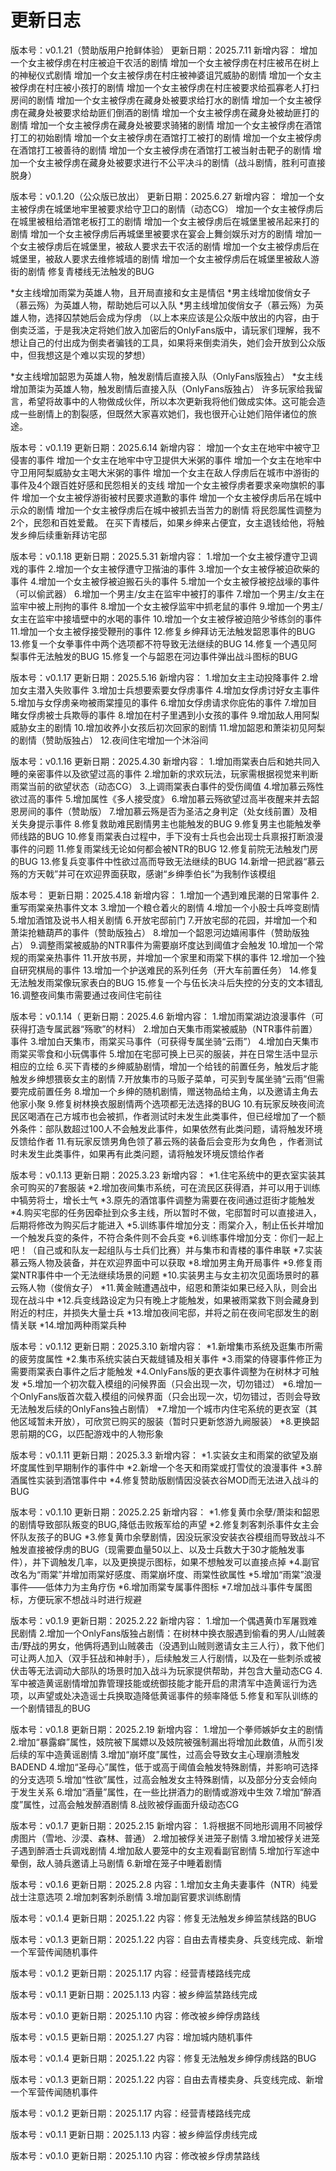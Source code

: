 # 更新日志
版本号：v0.1.21（赞助版用户抢鲜体验）
更新日期：2025.7.11
新增内容：
增加一个女主被俘虏在村庄被迫干农活的剧情
增加一个女主被俘虏在村庄被吊在树上的神秘仪式剧情
增加一个女主被俘虏在村庄被神婆诅咒威胁的剧情
增加一个女主被俘虏在村庄被小孩打的剧情
增加一个女主被俘虏在村庄被要求给孤寡老人打扫房间的剧情
增加一个女主被俘虏在藏身处被要求给打水的剧情
增加一个女主被俘虏在藏身处被要求给劫匪们倒酒的剧情
增加一个女主被俘虏在藏身处被劫匪打的剧情
增加一个女主被俘虏在藏身处被要求骑猪的剧情
增加一个女主被俘虏在酒馆打工的初始剧情
增加一个女主被俘虏在酒馆打工被打的剧情
增加一个女主被俘虏在酒馆打工被善待的剧情
增加一个女主被俘虏在酒馆打工被当射击靶子的剧情
增加一个女主被俘虏在藏身处被要求进行不公平决斗的剧情（战斗剧情，胜利可直接脱身）

版本号：v0.1.20（公众版已放出）
更新日期：2025.6.27
新增内容：
增加一个女主被俘虏在城堡地牢里被要求给守卫口的剧情（动态CG）
增加一个女主被俘虏后在城里被租给酒馆老板打工的剧情
增加一个女主被俘虏后在城堡里被吊起来打的剧情
增加一个女主被俘虏后再城堡里被要求在宴会上舞剑娱乐对方的剧情
增加一个女主被俘虏后在城堡里，被敌人要求去干农活的剧情
增加一个女主被俘虏后在城堡里，被敌人要求去维修城墙的剧情
增加一个女主被俘虏后在城堡里被敌人游街的剧情
修复青楼线无法触发的BUG

*女主线增加雨棠为英雄人物，且开局直接和女主是情侣
*男主线增加俊俏女子（慕云殇）为英雄人物，帮助她后可以入队
*男主线增加俊俏女子（慕云殇）为英雄人物，选择囚禁她后会成为俘虏
（以上本来应该是公众版中放出的内容，由于倒卖泛滥，于是我决定将她们放入加密后的OnlyFans版中，请玩家们理解，我不想让自己的付出成为倒卖者骗钱的工具，如果将来倒卖消失，她们会开放到公众版中，但我想这是个难以实现的梦想）

*女主线增加韶恩为英雄人物，触发剧情后直接入队（OnlyFans版独占）
*女主线增加萧柒为英雄人物，触发剧情后直接入队（OnlyFans版独占）
许多玩家给我留言，希望将故事中的人物做成伙伴，所以本次更新我将他们做成实体。这可能会造成一些剧情上的割裂感，但既然大家喜欢她们，我也很开心让她们陪伴诸位的旅途。

版本号：v0.1.19
更新日期：2025.6.14
新增内容：
增加一个女主在地牢中被守卫侵害的事件
增加一个女主在地牢中守卫提供大米粥的事件
增加一个女主在地牢中守卫用阿梨威胁女主喝大米粥的事件
增加一个女主在敌人俘虏后在城市中游街的事件及4个跟百姓好感和民怨相关的支线
增加一个女主被俘虏者要求亲吻旗帜的事件
增加一个女主被俘游街被村民要求道歉的事件
增加一个女主被俘虏后吊在城中示众的剧情
增加一个女主被俘虏后在城中被抓去当苦力的剧情
将民怨属性调整为2个，民怨和百姓爱戴。
在买下青楼后，如果乡绅来占便宜，女主退钱给他，将触发乡绅后续重新拜访宅邸

版本号：v0.1.18
更新日期：2025.5.31
新增内容：
1.增加一个女主被俘遭守卫调戏的事件
2.增加一个女主被俘遭守卫揩油的事件
3.增加一个女主被俘被迫砍柴的事件
4.增加一个女主被俘被迫搬石头的事件
5.增加一个女主被俘被挖战壕的事件（可以偷武器）
6.增加一个男主/女主在监牢中被打的事件
7.增加一个男主/女主在监牢中被上刑拘的事件
8.增加一个女主被俘监牢中抓老鼠的事件
9.增加一个男主/女主在监牢中接墙壁中的水喝的事件
10.增加一个女主被俘被迫陪少爷练剑的事件
11.增加一个女主被俘接受鞭刑的事件
12.修复乡绅拜访无法触发韶恩事件的BUG
13.修复一个女拳事件中两个选项都不符导致无法继续的BUG
14.修复一个遇见阿梨事件无法触发的BUG
15.修复一个与韶恩在河边事件弹出战斗图标的BUG

版本号：v0.1.17
更新日期：2025.5.16
新增内容：
1.增加女主主动投降事件
2.增加女主潜入失败事件
3.增加士兵想要索要女俘虏事件
4.增加女俘虏讨好女主事件
5.增加与女俘虏亲吻被雨棠撞见的事件
6.增加女俘虏请求你庇佑的事件
7.增加目睹女俘虏被士兵欺辱的事件
8.增加在村子里遇到小女孩的事件
9.增加敌人用阿梨威胁女主的剧情
10.增加收养小女孩后初次回家的剧情
11.增加韶恩和萧柒初见阿梨的剧情（赞助版独占）
12.夜间住宅增加一个沐浴间

版本号：v0.1.16
更新日期：2025.4.30
新增内容：
1.增加雨棠表白后和她共同入睡的亲密事件以及欲望过高的事件
2.增加新的求欢玩法，玩家需根据视觉来判断雨棠当前的欲望状态（动态CG）
3.上调雨棠表白事件的受伤阈值
4.增加慕云殇性欲过高的事件
5.增加属性《多人接受度》
6.增加慕云殇欲望过高半夜醒来并去韶恩房间的事件（赞助版）
7.增加慕云殇是否为圣洁之身判定（处女线前置）及相关失身提示事件
8.修复救助难民剧情男主也能触发的BUG
9.修复男主也能触发拳师线路的BUG
10.修复雨棠表白过程中，手下没有士兵也会出现士兵禀报打断浪漫事件的问题
11.修复雨棠线无论如何都会被NTR的BUG
12.修复前院无法触发门房的BUG
13.修复兵变事件中性欲过高而导致无法继续的BUG
14.新增一把武器“慕云殇的方天戟”并可在欢迎界面获取，感谢“乡绅季伯长”为我制作该模组

版本号：
更新日期：2025.4.18
新增内容：
1.增加一个遇到难民潮的日常事件
2.重写雨棠亲热事件文本
3.增加一个粮仓着火的剧情
4.增加一个小股士兵哗变剧情
5.增加酒馆及说书人相关剧情
6.开放宅邸前门
7.开放宅邸的花园，并增加一个和萧柒抢糖葫芦的事件（赞助版独占）
8.增加一个韶恩河边嬉闹事件（赞助版独占）
9.调整雨棠被威胁的NTR事件为需要崩坏度达到阈值才会触发
10.增加一个常规的雨棠亲热事件
11.开放书房，并增加一个家里和雨棠下棋的事件
12.增加一个独自研究棋局的事件
13.增加一个护送难民的系列任务（开大车前置任务）
14.修复无法触发雨棠像玩家表白的BUG
15.修复一个与伍长决斗后失控的分支的文本错乱
16.调整夜间集市需要通过夜间住宅前往

版本号：v0.1.14（
更新日期：2025.4.6
新增内容：
1.增加雨棠湖边浪漫事件（可获得打造专属武器“殇歌”的材料）
2.增加白天集市雨棠被威胁（NTR事件前置）事件
3.增加白天集市，雨棠买马事件（可获得专属坐骑“云雨”）
4.增加白天集市雨棠买零食和小玩偶事件
5.增加在宅邸可换上已买的服装，并在日常生活中显示相应的立绘
6.买下青楼的乡绅威胁剧情，增加一个给钱的前置任务，触发后才能触发乡绅想猥亵女主的剧情
7.开放集市的马贩子菜单，可买到专属坐骑“云雨”但需要完成前置任务
8.增加一个乡绅的随机剧情，赠送物品给主角，以及邀请主角去他家小聚
9.修复树林换衣服剧情两个选项都无法选择的BUG
10.有玩家反映夜间流民区喝酒在己方城市也会被抓，作者测试时未发生此类事件，但已经增加了一个额外条件：部队数超过100人不会触发此事件，如果依然有此类问题，请将触发环境反馈给作者
11.有玩家反馈男角色领了慕云殇的装备后会变形为女角色 ，作者测试时未发生此类事件，如果再有此类问题，请将触发环境反馈给作者

版本号：v0.1.13
更新日期：2025.3.23
新增内容：
*1.住宅系统中的更衣室实装其余可购买的7套服装
*2.增加夜间集市系统，可在流民区获得酒，并可以用于训练中犒劳将士，增长士气
*3.原先的酒馆事件调整为需要在夜间通过逛街才能触发
*4.购买宅邸的任务因牵扯到众多主线，所以暂时不做，宅邸暂时可以直接进入，后期将修改为购买后才能进入
*5.训练事件增加分支：雨棠介入，制止伍长并增加一个触发兵变的条件，不符合条件则不会兵变
*6.训练事件增加分支：你们一起上吧！（自己或和队友一起组队与士兵们比赛）并与集市和青楼的事件串联
*7.实装慕云殇人物及装备，并在欢迎界面中可以获取
*8.增加男主角开局事件
*9.修复雨棠NTR事件中一个无法继续场景的问题
*10.实装男主与女主初次见面场景时的慕云殇人物（俊俏女子）
*11.黄金贼遭遇战中，绍恩和萧柒如果已经入队，则会出现在战斗中
*12.兵变线路设定为只有晚上才能触发，如果被雨棠救下则会藏身到附近的村庄，并损失大量士兵
*13.增加夜间宅邸，并将之前在夜间宅邸发生的剧情关联
*14.增加两种雨棠兵种

版本号：v0.1.12
更新日期：2025.3.10
新增内容：
*1.新增集市系统及逛集市所需的疲劳度属性
*2.集市系统实装白天裁缝铺及相关事件
*3.雨棠的侍寝事件修正为需要雨棠表白事件之后才能触发
*4.OnlyFans版的更衣事件调整为在树林才可触发
*5.增加一个初次载入模组的问候界面（只会出现一次，切勿错过）
*6.增加一个OnlyFans版首次载入模组的问候界面（只会出现一次，切勿错过，否则会导致无法触发后续的OnlyFans独占剧情）
*7.增加一个城市内住宅系统的更衣室（其他区域暂未开放），可欣赏已购买的服装（暂时只更新悠游九阙服装）
*8.更换韶恩前期的CG，以匹配游戏中的人物形象

版本号：v0.1.11
更新日期：2025.3.3
新增内容：
*1.实装女主和雨棠的欲望及崩坏度属性到早期制作的事件中
*2.新增一个冬天和雨棠或打雪仗的浪漫事件
*3.醉酒属性实装到酒馆事件中
*4.修复赞助版剧情因没装衣谷MOD而无法进入战斗的BUG

版本号：v0.1.10
更新日期：2025.2.25
新增内容：
*1.修复黄巾余孽/萧柒和韶恩的剧情导致部队叛变的BUG,降低击败叛军给的声望
*2.修复刺客刺杀事件女主会怀队友孩子的BUG
*3.修复黄巾余孽剧情，因没玩家没安装衣谷模组而导致战斗不触发直接被俘虏的BUG（现需要血量50以上、以及士兵数大于30才能触发事件），并下调触发几率，以及更换提示图标，如果不想触发可以直接点掉
*4.副官改名为“雨棠”并增加雨棠好感度、雨棠崩坏度、雨棠性欲属性
*5.增加“雨棠”浪漫事件——低体力为主角疗伤
*6.增加雨棠专属事件图标
*7.增加战斗事件专属图标，方便玩家不想战斗时进行规避

版本号：v0.1.9
更新日期：2025.2.22
新增内容：
1.增加一个偶遇黄巾军屠戮难民剧情
2.增加一个OnlyFans版独占剧情：在树林中换衣服遇到偷看的男人/山贼袭击/野战的男女，他俩将遇到山贼袭击（没遇到山贼则邀请女主三人行），救下他们可让两人加入（双手狂战和神射手），后续触发三人行剧情，以及在一些刺杀或被伏击等无法调动大部队的场景时加入战斗为玩家提供帮助，并包含大量动态CG
4.军中被造黄谣剧情增加靠管理技能或统御技能才能开启的肃清军中造黄谣行为选项，以声望或处决造谣士兵换取造降低黄谣事件的频率降低
5.修复和军队训练的一个剧情错乱的BUG

版本号：v0.1.8
更新日期：2025.2.19
新增内容：
1.增加一个拳师嫉妒女主的剧情
2.增加“暴露癖”属性，妓院被下属嫖以及妓院被强制漏出将增加此数值，从而引发后续的军中造黄谣剧情
3.增加“崩坏度”属性，过高会导致女主心理崩溃触发BADEND
4.增加“圣母心”属性，低于或高于阈值会触发特殊剧情，并影响可选择的分支选项
5.增加“性欲”属性，过高会触发女主特殊剧情，以及部分分支会倾向于发生关系
6.增加“酒量”属性，在一些比拼酒力的剧情或游戏中生效
7.增加“醉酒度”属性，过高会触发醉酒剧情
8.战败被俘画面升级动态CG

版本号：v0.1.7
更新日期：2025.2.15
新增内容：
1.将根据不同地形调用不同被俘虏图片（雪地、沙漠、森林、普通）
2.增加被俘关进笼子剧情
3.增加被俘关进笼子遇到醉酒士兵调戏剧情
4.增加敌人要笼中的女主观看副官剧情
5.增加行军途中晕倒，敌人骑兵邀请上马剧情
6.新增在笼子中睡着剧情

版本号：v0.1.6
更新日期：2025.2.8 
内容：1.增加女主角夫妻事件（NTR）纯爱战士注意选项
2.增加刺客刺杀剧情
3.增加副官要求训练剧情

版本号：v0.1.4
更新日期：2025.1.22 
内容：修复无法触发乡绅监禁线路的BUG

版本号：v0.1.3
更新日期：2025.1.22 
内容：自由去青楼卖身、兵变线完成、新增一个军营传闻随机事件

版本号：v0.1.2
更新日期：2025.1.17 
内容：经营青楼路线完成

版本号：v0.1.1
更新日期：2025.1.13 
内容：被乡绅监禁路线完成

版本号：v0.1.0
更新日期：2025.1.10 
内容：修改被乡绅俘虏路线

版本号：v0.1.5
更新日期：2025.1.27 
内容：增加城内随机事件

版本号：v0.1.4
更新日期：2025.1.22 
内容：修复无法触发乡绅俘虏线路的BUG

版本号：v0.1.3
更新日期：2025.1.22 
内容：自由去青楼卖身、兵变线完成、新增一个军营传闻随机事件

版本号：v0.1.2
更新日期：2025.1.17 
内容：经营青楼路线完成

版本号：v0.1.1
更新日期：2025.1.13 
内容：被乡绅监俘虏线完成

版本号：v0.1.0
更新日期：2025.1.10 
内容：修改被乡俘虏禁路线
